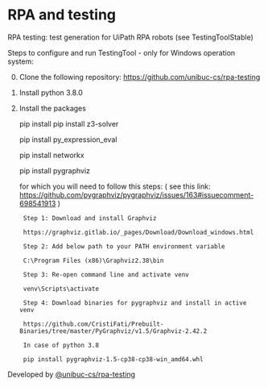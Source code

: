 # RPA and testing
RPA testing: test generation for UiPath RPA robots (see TestingToolStable)

Steps to configure and run TestingTool - only for Windows operation system:

0. Clone the following repository:
   https://github.com/unibuc-cs/rpa-testing
   
1. Install python 3.8.0

2. Install the packages

	pip install pip install z3-solver
	
	pip install py_expression_eval
	
	pip install networkx
	
	pip install pygraphviz
	
	for which you will need to follow this steps: ( see this link: https://github.com/pygraphviz/pygraphviz/issues/163#issuecomment-698541913 )
	
		Step 1: Download and install Graphviz

		https://graphviz.gitlab.io/_pages/Download/Download_windows.html

		Step 2: Add below path to your PATH environment variable

		C:\Program Files (x86)\Graphviz2.38\bin

		Step 3: Re-open command line and activate venv

		venv\Scripts\activate

		Step 4: Download binaries for pygraphviz and install in active venv

		https://github.com/CristiFati/Prebuilt-Binaries/tree/master/PyGraphviz/v1.5/Graphviz-2.42.2

		In case of python 3.8

		pip install pygraphviz-1.5-cp38-cp38-win_amd64.whl


Developed by [@unibuc-cs/rpa-testing](https://github.com/orgs/unibuc-cs/teams/rpa-testing)
